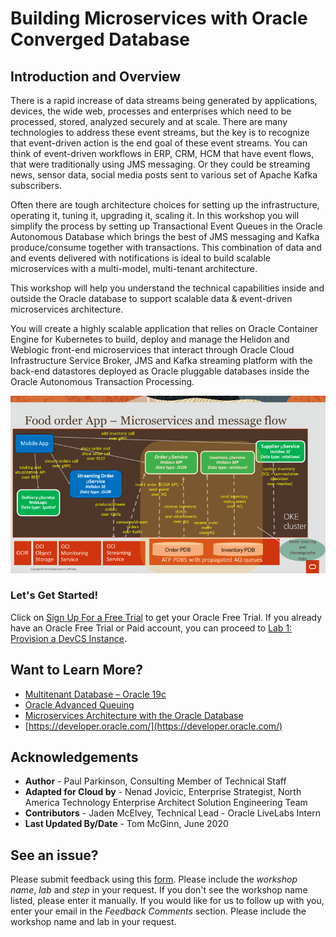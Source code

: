 # Building Microservices with Oracle Converged Database
## Introduction and Overview

There is a rapid increase of data streams being generated by applications, devices, the wide web, processes and enterprises which need to be processed, stored, analyzed securely and at scale. There are many technologies to address these event streams, but the key is to recognize that event-driven action is the end goal of these event streams. You can think of event-driven workflows in ERP, CRM, HCM that have event flows, that were traditionally using JMS messaging. Or they could be streaming news, sensor data, social media posts sent to various set of Apache Kafka subscribers.

Often there are tough architecture choices for setting up the infrastructure, operating it, tuning it, upgrading it, scaling it. In this workshop you will simplify the process by setting up Transactional Event Queues in the Oracle Autonomous Database which brings the best of JMS messaging and Kafka produce/consume together with transactions. This combination of data and and events delivered with notifications is ideal to build scalable microservices with a multi-model, multi-tenant architecture.

This workshop will help you understand the technical capabilities inside and outside the Oracle database to support scalable data & event-driven microservices architecture.

You will create a highly scalable application that relies on Oracle Container Engine for Kubernetes to build, deploy and manage the Helidon and Weblogic front-end microservices that interact through Oracle Cloud Infrastructure Service Broker, JMS and Kafka streaming platform with the back-end datastores deployed as Oracle pluggable databases inside the Oracle Autonomous Transaction Processing.

![](./images/architecture.png " ")

### Let's Get Started!

Click on [Sign Up For a Free Trial](?lab=sign-up-for-free-trial) to get your Oracle Free Trial. If you already have an Oracle Free Trial or Paid account, you can proceed to [Lab 1: Provision a DevCS Instance](?lab=lab-1-setup-oci,-oke,-atp-cloud-shell).

## Want to Learn More?

* [Multitenant Database – Oracle 19c](https://www.oracle.com/database/technologies/multitenant.html)
* [Oracle Advanced Queuing](https://docs.oracle.com/en/database/oracle/oracle-database/19/adque/aq-introduction.html)
* [Microservices Architecture with the Oracle Database](https://www.oracle.com/technetwork/database/availability/trn5515-microserviceswithoracle-5187372.pdf)
* [https://developer.oracle.com/](https://developer.oracle.com/)

## Acknowledgements
* **Author** - Paul Parkinson, Consulting Member of Technical Staff
* **Adapted for Cloud by** -  Nenad Jovicic, Enterprise Strategist, North America Technology Enterprise Architect Solution Engineering Team
* **Contributors** - Jaden McElvey, Technical Lead - Oracle LiveLabs Intern
* **Last Updated By/Date** - Tom McGinn, June 2020

## **See an issue?**
Please submit feedback using this [form](https://apexapps.oracle.com/pls/apex/f?p=133:1:::::P1_FEEDBACK:1). Please include the *workshop name*, *lab* and *step* in your request.  If you don't see the workshop name listed, please enter it manually. If you would like for us to follow up with you, enter your email in the *Feedback Comments* section. Please include the workshop name and lab in your request.
